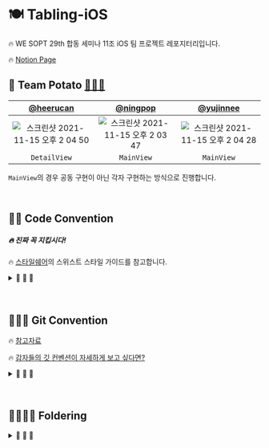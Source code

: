 # 🍽 Tabling-iOS

🔥 WE SOPT 29th 합동 세미나 11조 iOS 팀 프로젝트 레포지터리입니다.

🔥 [Notion Page](https://huree-can-do-it.notion.site/Tabling-iOS-f3873c78a8ce42dcb3ccbe6284f8aae6)


## 🌼 Team Potato [🥔🥔🥔](https://www.notion.so/huree-can-do-it/f039766d16d4490d8515ca5c84987aba?v=856803fc5c43446cad6208c9795761dc)

| [@heerucan](https://github.com/heerucan) | [@ningpop](https://github.com/ningpop) | [@yujinnee](https://github.com/yujinnee) |
| :---: | :---: | :---: |
|![스크린샷 2021-11-15 오후 2 04 50](https://user-images.githubusercontent.com/63235947/141725493-089fe8ba-f2f2-4c73-83a0-b730415d592b.png) | ![스크린샷 2021-11-15 오후 2 03 47](https://user-images.githubusercontent.com/63235947/141725415-23a22c1a-5779-4d62-b856-13921b86df08.png) |![스크린샷 2021-11-15 오후 2 04 28](https://user-images.githubusercontent.com/63235947/141725464-b4625704-4c99-483c-b738-e423a3adca81.png)|
|`DetailView`|`MainView`|`MainView`|

 `MainView`의 경우 공동 구현이 아닌 각자 구현하는 방식으로 진행합니다.

    

<br>



## 🌼🌼 Code Convention

<aside>

##### 🔥 진짜 꼭 지킵시다!


🔥 [스타일쉐어](https://github.com/StyleShare/swift-style-guide)의 스위스트 스타일 가이드를 참고합니다.
       
</aside>

<details>

<summary> 💬 💬 💬 </summary>
<div markdown="1">


### 1. 코드 레이아웃


#### 1-1. 공백

- 콜론(`:`)을 쓸 때에는 콜론의 오른쪽에만 공백을 둡니다.
    
    ```swift
    let names: [String: String]?
    ```
    

- 빈 줄은 딱 한 줄 정도만.. 너무 많은 빈 줄은 지양합니다.

#### 1-2. MARK 구문

- `MARK` 구문 위와 아래에는 공백이 필요합니다.
    
    ```swift
    // MARK: Layout
    
    override func layoutSubviews() {
      // doSomething()
    }
    
    // MARK: Actions
    
    override func menuButtonDidTap() {
      // doSomething()
    }
    ```
    

- `MARK` 구문의 순서는 아래와 같습니다.
    
    ```swift
    // MARK: - Properties
    
    // MARK: - Lifecycle
    
    override func viewDidLoad() {
        super.viewDidLoad()
    }
    
    // MARK: - Override Method UI + Layout
    
    override func configUI() {
        
    }
    
    override func setupAutoLayout() {
        
    }
    
    // MARK: - Custom Method
    
    // MARK: - @objc
    
    ```
    

- `Cell` 파일은 `// MARK: - Lifecycle` 대신 아래와 같습니다.
    
    ```swift
    // MARK: - Initializing
    
    override init(style: UITableViewCell.CellStyle, reuseIdentifier: String?) {
        super.init(style: style, reuseIdentifier: reuseIdentifier)
    }
    
    required convenience init?(coder aDecoder: NSCoder) {
        self.init(style: .default, reuseIdentifier: nil)
    }
    ```
    
- `Delegate`나 `Datasource`를 `extension`으로 빼줄 경우 위에 마크구문을 꼭 써줘야 합니다.
    
    ```swift
    // MARK: - UICollectionViewDelegate
    
    extension MainVC: UICollectionViewDelegate {
    
    ...
    
    }
    ```
    

#### 1-3. 임포트

- 모듈 임포트는 `알파벳 순`으로 정렬합니다.
- 내장 프레임워크를 먼저 임포트하고, 빈 줄로 구분하여 서드파티 프레임워크를 임포트합니다.
    
    ```swift
    import UIKit
    
    import SwiftyColor
    import SwiftyImage
    import Then
    import URLNavigator
    ```
    

<br>

### 2. 네이밍


#### 2-1. 액션 함수 네이밍

- `Action` 함수의 네이밍은 '주어 + 동사 + 목적어' 형태를 사용합니다.
    - **Tap(눌렀다 뗌)** 은  `.touchUpInside`에 대응하고,
    - **Press(누름)** 는  `.touchDown`에 대응합니다.
    - **will~** 은 특정 행위가 일어나기 직전이고, **did~** 는 특정 행위가 일어난 직후입니다.
    - **should~** 는 일반적으로 `Bool`을 반환하는 함수에 사용됩니다.
    
    
    ```
    func backButtonDidTap() {
      // ...
    }
    
    touchUpBackButton
    
    ```
    
<br>

### 3. 권장사항


#### 3-1. 변수 초기화

- 가능하다면 변수를 정의할 때 함께 초기화하도록 합니다.
- [Then](https://github.com/devxoul/Then) 라이브러리를 사용하면 초기화와 함께 속성을 지정할 수 있습니다.
    
    ```swift
    let label = UILabel().then {
      $0.textAlignment = .center
      $0.textColor = .black
      $0.text = "Hello, World!"
    }
    ```
    
    ```swift
    var job: String = "iOS Programmer"
    ```
    

#### 3-2. enum

- 상수를 정의할 때에는 `enum`를 만들어 비슷한 상수끼리 모아둡니다.
    
    재사용성과 유지보수 측면에서 큰 향상을 가져옵니다. 
    
    `struct` 대신 `enum`을 사용하는 이유는, 생성자가 제공되지 않는 자료형을 사용하기 위해서입니다.
    
- [CGFloatLiteral](https://github.com/devxoul/CGFloatLiteral)과 [SwiftyColor](https://github.com/devxoul/SwiftyColor)를 사용해서 코드를 단순화시킵니다.
    
    ```swift
    final class ProfileViewController: UIViewController {
    
      private enum Metric {
        static let profileImageViewLeft = 10.f
        static let profileImageViewRight = 10.f
        static let nameLabelTopBottom = 8.f
        static let bioLabelTop = 6.f
      }
    
      private enum Font {
        static let nameLabel = UIFont.boldSystemFont(ofSize: 14)
        static let bioLabel = UIFont.boldSystemFont(ofSize: 12)
      }
    
      private enum Color {
        static let nameLabelText = 0x000000.color
        static let bioLabelText = 0x333333.color ~ 70%
      }
    
    }
    ```
    

#### 3-3. final

- 더이상 상속이 발생하지 않는 클래스는 항상 `final` 키워드로 선언합니다.
    
    ```swift
    
    final class MyViewController: UIViewController {
      // ...
    }
    
    ```
 
<br>

### 4. ViewController


- `ViewController`, `TableViewCell`, `CollectionViewCell`
    - `VC`, `TVC`, `CVC`로 축약해서 사용합니다.


</div>
</details>

<br>
<br>

## 🌼🌼🌼 Git Convention

🔥 [참고자료](https://github.com/TeamMyDaily/4most-Android/wiki/1.-Git-사용법)

🔥 [감자들의 깃 컨벤션이 자세하게 보고 싶다면?](https://huree-can-do-it.notion.site/code-convention-5d1c99ce79754b2eb9d82a75f14ff507)

<details>

<summary> 💬 💬 💬 </summary>
<div markdown="1">

### Git Flow

```
1. Issue를 생성한다.
2. feature Branch를 생성한다.
3. Add - Commit - Push - Pull Request 의 과정을 거친다.
4. Pull Request가 작성되면 작성자 이외의 다른 팀원이 Code Review를 한다.
5. Code Review가 완료되면 Pull Request 작성자가 develop Branch로 merge 한다.
6. 종료된 Issue와 Pull Request의 Label과 Project를 관리한다.
```

### Commit Message Convention


    - FEAT : 새로운 기능 구현
    - ADD : Feat 이외의 부수적인 코드 추가, 라이브러리 추가, 새로운 View나 Activity 생성
    - CHORE : 그 이외의 잡일/ 버전 코드 수정, 패키지 구조 변경, 파일 이동, 가독성이나 변수명, reformat 등
    - FIX : 버그, 오류 해결
    - DEL : 쓸모없는 코드 및 파일 삭제
    - MOD : xml (스토리보드) 파일만 수정한 경우
    - DOCS : README나 WIKI 등의 문서 개정
    - REFACTOR : 내부 로직은 변경 하지 않고 기존의 코드를 개선하는 리팩토링 시


<details>
<summary>`Prefix` 가 헷갈릴 때 참고해주세요!</summary>
<div markdown="2">

```swift
[ADD] 홈 테이블뷰 높이 관련 코드 **추가**(#1)
[FEAT] 홈 기능 **구현**(#2)
[CHORE] 홈 셀 레이아웃 코드 **수정**(#2)
[MOVE] 홈 폴더 파일 **이동**(#2)
[FIX] 홈 셀 리로드 버그 **해결**(#3)
[DEL] 필요없는 주석 삭제(#2)
```
</div>
</details>


### Branch Naming

`<prefix 소문자로>/<이슈번호>-<관련설명>`

*→ 대소문자 꼭 지켜주세요!*

```swift
feature/2-HomeLayout
feature/10-HomeService
```

### Issue

- Template 사용
- 라벨 달기
- 프로젝트 칸반보드 체크 필수

### Pull Request

- Template 사용 (내용 꼼꼼하게 작성)
- Code Review 24시간 내로

### Merge

- Approved 걸고 코리 받으면 자기자신이 Click

</aside>




</div>
</details>


<br>
<br>

## 🌼🌼🌼🌼 Foldering

<details>

<summary> 💬 💬 💬 </summary>
<div markdown="1">



```
   🗂 Tabling-iOS
           │
           │
           |── 📂 Global
           │        │
           │        |── 📁 Base
           │        |── 📁 Constant
           │        |── 📁 Extension
           │        └── 📁 Protocol
           │
           │── 📂 Source
           │        |── 📁 Model
           │        |── 📁 Network
           │        └── 📁 Screen
           │                  │
           │                  |── TabbarController
           │                  |── 📁 Yujin
           │                  |        |── 📁 VC   
           │                  |        |── 📁 Cell
           │                  |        └── 📁 Component
           │                  |── 📁 Namjoon
           │                  |        |── 📁 VC
           │                  |        |── 📁 Cell
           │                  |        └── 📁 Component 
           │                  |── 📁 Ruhee
           │                  |        |── 📁 VC 
           │                  |        |── 📁 Cell 
           │                  |        └── 📁 Component
           │                  |
           │                  └── 📁 MyPage
           │
           └── 📂 Resource
                     |
                     |── 📁 Support
                     |        |── AppDelegate.swift     
                     |        └── SceneDelegate.swift
                     |
                     |── 📁 Storyboard
                     |        |── LaunchScreen.storyboard    
                     |        |── Main.storyboard    
                     |        |── NamjoonMain.storyboard    
                     |        └── YujinMain.storyboard
                     |
                     |── Assets.xcassets
                     └── Info.plist
        
```

</div>
</details>


